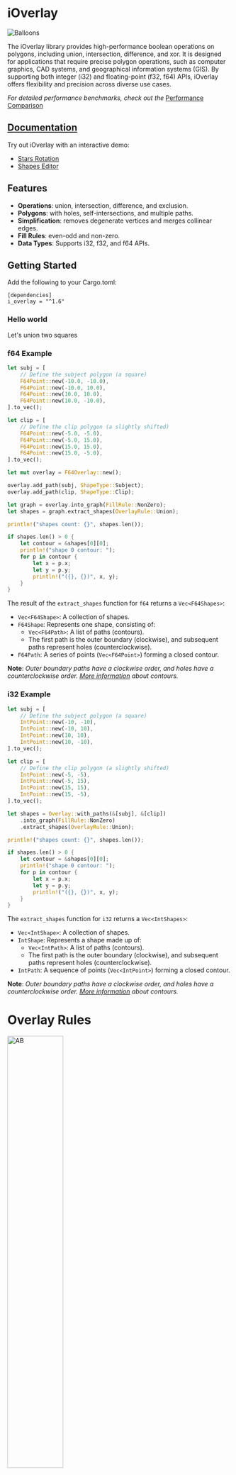 # iOverlay
![Balloons](readme/balloons.svg)

The iOverlay library provides high-performance boolean operations on polygons, including union, intersection, difference, and xor. It is designed for applications that require precise polygon operations, such as computer graphics, CAD systems, and geographical information systems (GIS). By supporting both integer (i32) and floating-point (f32, f64) APIs, iOverlay offers flexibility and precision across diverse use cases.  

*For detailed performance benchmarks, check out the* [Performance Comparison](https://ishape-rust.github.io/iShape-js/overlay/performance/performance.html)


## [Documentation](https://ishape-rust.github.io/iShape-js/overlay/stars_demo.html)
Try out iOverlay with an interactive demo:

- [Stars Rotation](https://ishape-rust.github.io/iShape-js/overlay/stars_demo.html)
- [Shapes Editor](https://ishape-rust.github.io/iShape-js/overlay/shapes_editor.html)



## Features

- **Operations**: union, intersection, difference, and exclusion.
- **Polygons**: with holes, self-intersections, and multiple paths.
- **Simplification**: removes degenerate vertices and merges collinear edges.
- **Fill Rules**: even-odd and non-zero.
- **Data Types**: Supports i32, f32, and f64 APIs.

## Getting Started

Add the following to your Cargo.toml:
```
[dependencies]
i_overlay = "^1.6"
```

### Hello world

Let's union two squares

### f64 Example ###

```rust
let subj = [
    // Define the subject polygon (a square)
    F64Point::new(-10.0, -10.0),
    F64Point::new(-10.0, 10.0),
    F64Point::new(10.0, 10.0),
    F64Point::new(10.0, -10.0),
].to_vec();

let clip = [
    // Define the clip polygon (a slightly shifted)
    F64Point::new(-5.0, -5.0),
    F64Point::new(-5.0, 15.0),
    F64Point::new(15.0, 15.0),
    F64Point::new(15.0, -5.0),
].to_vec();

let mut overlay = F64Overlay::new();

overlay.add_path(subj, ShapeType::Subject);
overlay.add_path(clip, ShapeType::Clip);

let graph = overlay.into_graph(FillRule::NonZero);
let shapes = graph.extract_shapes(OverlayRule::Union);

println!("shapes count: {}", shapes.len());

if shapes.len() > 0 {
    let contour = &shapes[0][0];
    println!("shape 0 contour: ");
    for p in contour {
        let x = p.x;
        let y = p.y;
        println!("({}, {})", x, y);
    }
}
```
The result of the `extract_shapes` function for `f64` returns a `Vec<F64Shapes>`:

- `Vec<F64Shape>`: A collection of shapes.
- `F64Shape`: Represents one shape, consisting of:
  - `Vec<F64Path>`: A list of paths (contours).
  - The first path is the outer boundary (clockwise), and subsequent paths represent holes (counterclockwise).
- `F64Path`: A series of points (`Vec<F64Point>`) forming a closed contour.

**Note**: _Outer boundary paths have a clockwise order, and holes have a counterclockwise order. [More information](https://ishape-rust.github.io/iShape-js/overlay/contours/contours.html) about contours._


### i32 Example ###

```rust
let subj = [
    // Define the subject polygon (a square)
    IntPoint::new(-10, -10),
    IntPoint::new(-10, 10),
    IntPoint::new(10, 10),
    IntPoint::new(10, -10),
].to_vec();

let clip = [
    // Define the clip polygon (a slightly shifted)
    IntPoint::new(-5, -5),
    IntPoint::new(-5, 15),
    IntPoint::new(15, 15),
    IntPoint::new(15, -5),
].to_vec();

let shapes = Overlay::with_paths(&[subj], &[clip])
    .into_graph(FillRule::NonZero)
    .extract_shapes(OverlayRule::Union);

println!("shapes count: {}", shapes.len());

if shapes.len() > 0 {
    let contour = &shapes[0][0];
    println!("shape 0 contour: ");
    for p in contour {
        let x = p.x;
        let y = p.y;
        println!("({}, {})", x, y);
    }
}
```
The `extract_shapes` function for `i32` returns a `Vec<IntShapes>`:

- `Vec<IntShape>`: A collection of shapes.
- `IntShape`: Represents a shape made up of:
  - `Vec<IntPath>`: A list of paths (contours).
  - The first path is the outer boundary (clockwise), and subsequent paths represent holes (counterclockwise).
- `IntPath`: A sequence of points (`Vec<IntPoint>`) forming a closed contour.

**Note**: _Outer boundary paths have a clockwise order, and holes have a counterclockwise order. [More information](https://ishape-rust.github.io/iShape-js/overlay/contours/contours.html) about contours._

# Overlay Rules

<img src="readme/ab.svg" alt="AB" style="width:50%;">

### Union, A or B
<img src="readme/union.svg" alt="Union" style="width:50%;">

### Intersection, A and B
<img src="readme/intersection.svg" alt="Intersection" style="width:50%;">

### Difference, A - B
<img src="readme/difference_ab.svg" alt="Difference" style="width:50%;">

### Inverse Difference, B - A
<img src="readme/difference_ba.svg" alt="Inverse Difference" style="width:50%;">

### Exclusion, A xor B
<img src="readme/exclusion.svg" alt="Exclusion" style="width:50%;">
